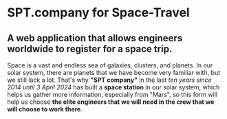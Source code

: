 # SPT.company for Space-Travel
## A web application that allows engineers worldwide to register for a space trip.
Space is a vast and endless sea of galaxies, clusters, and planets.
In our solar system, there are planets that we have become very familiar with, but we still lack a lot. 
That's why **"SPT company"** in the last *ten years since 2014 until 3 April 2024* has built a **space station** in our solar system, which helps us gather more information, especially from "Mars", so this form will help us choose **the elite engineers that we will need in the crew that we will choose to work there**.
